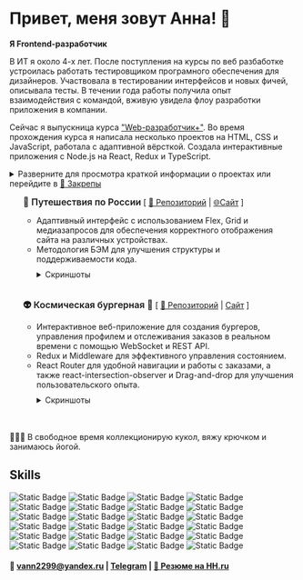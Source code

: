 <!---
<style>
  .highlighted {
    font-size: 16px;
    font-weight: 600;
  }

  .name_project {
    font-size: 14px;
  }

  .screenshot {
    height: 300px;
    border-radius: 10px;
    box-shadow: 0 0 5px;
    margin: 5px;
  }
</style>
--->

# Привет, меня зовут Анна! 🪼

**Я Frontend-разработчик**

В ИТ я около 4-х лет. После поступления на курсы по веб разбаботке устроилась работать тестировщиком програмного обеспечения для дизайнеров. Участвовала в тестировании интерфейсов и новых фичей, описывала тесты. В течении года работы получила опыт взаимодействия с командой, вживую увидела флоу разработки приложения в компании. 

Сейчас я выпускница курса ["Web-разработчик+"](https://practicum.yandex.ru/web-plus/). Во время прохождения курса я написала несколько проектов на HTML, CSS и JavaScript, работала с адаптивной вёрсткой. Создала интерактивные приложения с Node.js на React, Redux и TypeScript.

<details>
  <summary style="cursor: pointer;">
    Разверните для просмотра краткой информации о проектах или перейдите в 
    <a href="https://github.com/ann-wi#:~:text=Pinned,Loading">📌 Закрепы</a>
      <ul style="list-style: none;">
    <li>
      <p style="font-size: 14px;">
        <span style="font-size: 16px; font-weight: 600;">🚋 Путешествия по России</span> [
        <a href="https://github.com/ann-wi/russian-travel"> 📂 Репозиторий</a> 
        | <a href="https://ann-wi.github.io/russian-travel/">🌐Сайт</a> ]
      </p>
      <ul style="padding-bottom: 10px">
        <li>Адаптивный интерфейс с использованием Flex, Grid и медиазапросов для обеспечения корректного отображения сайта на различных устройствах.</li>
        <li>Методология БЭМ для улучшения структуры и поддерживаемости кода.</li>
        <details>
          <summary style="margin: 10px 0; cursor: pointer;">Скриншоты</summary>
          <div style="margin-top: 10px;">
            <img src="screenshots/traveling.png" style="height: 300px; border-radius: 10px; box-shadow: 0 0 5px; margin: 5px;" alt="Хедер, главная картинка и заголовок">
            <img src="screenshots/articles.png" style="height: 300px; border-radius: 10px; box-shadow: 0 0 5px; margin: 5px;" alt="Информационные статьи про памятные места">
            <img src="screenshots/photos.png" style="height: 300px; border-radius: 10px; box-shadow: 0 0 5px; margin: 5px;" alt="Альбом с фото">
          </div>
        </details>
      </ul>
    </li>
    <li>
      <p style="font-size: 14px;">
        <span style="font-size: 16px; font-weight: 600;">👽 Космическая бургерная 🍔</span> [
        <a href="https://github.com/ann-wi/react-burger"> 📂 Репозиторий</a> 
        | <a href="https://ann-wi.github.io/react-burger/">Сайт</a> ]
      </p>
      <ul style="padding-bottom: 10px">
        <li>Интерактивное веб-приложение для создания бургеров, управления профилем и отслеживания заказов в реальном времени с помощью WebSocket и REST API.</li>
        <li>Redux и Middleware для эффективного управления состоянием.</li>
        <li>React Router для удобной навигации и работы с заказами, а также react-intersection-observer и Drag-and-drop для улучшения пользовательского опыта.</li>
        <details>
          <summary style="margin: 10px 0; cursor: pointer;">Скриншоты</summary>
          <div style="margin-top: 10px;">
            <img src="screenshots/feed.png" style="height: 300px; border-radius: 10px; box-shadow: 0 0 5px; margin: 5px;" alt="Лента заказов">
            <img src="screenshots/project-presentation.png" style="height: 300px; border-radius: 10px; box-shadow: 0 0 5px; margin: 5px;" alt="Конструктор бургеров">
          </div>
        </details>      
	    </ul>
    </li>
  </ul>
  </summary>
</details>

🧘🏻‍♀️ В свободное время коллекционирую кукол, вяжу крючком и занимаюсь йогой.

Skills
---
![Static Badge](https://img.shields.io/badge/HTML-%23FFFFFF?style=for-the-badge&logo=html5&logoColor=%23E34F26&color=%23FFFFFF)
![Static Badge](https://img.shields.io/badge/css-%23FFFFFF?style=for-the-badge&logo=css3&logoColor=%231572B6)
![Static Badge](https://img.shields.io/badge/javascript-%23FFFFFF?style=for-the-badge&logo=javascript&logoColor=%23F7DF1E)
![Static Badge](https://img.shields.io/badge/mongodb-%2347A248?style=for-the-badge&logo=mongodb&color=%23FFFFFF)
![Static Badge](https://img.shields.io/badge/postgresql-%234169E1?style=for-the-badge&logo=postgresql&color=%23FFFFFF)
![Static Badge](https://img.shields.io/badge/postman-%23FF6C37?style=for-the-badge&logo=postman&color=%23FFFFFF)
![Static Badge](https://img.shields.io/badge/docker-%232496ED?style=for-the-badge&logo=docker&color=%23FFFFFF)
![Static Badge](https://img.shields.io/badge/typescript-%23FFFFFF?style=for-the-badge&logo=typescript&logoColor=%2361DAFB)
![Static Badge](https://img.shields.io/badge/node.js-%23FFFFFF?style=for-the-badge&logo=node.js&logoColor=%23339933)
![Static Badge](https://img.shields.io/badge/npm-%23FFFFFF?style=for-the-badge&logo=npm&logoColor=%23CB3837)
![Static Badge](https://img.shields.io/badge/yarn-%23FFFFFF?style=for-the-badge&logo=yarn&logoColor=%232C8EBB)
![Static Badge](https://img.shields.io/badge/react-%23FFFFFF?style=for-the-badge&logo=react&logoColor=%2361DAFB&color=%23FFFFFF)
![Static Badge](https://img.shields.io/badge/CRA-%23FFFFFF?style=for-the-badge&logo=createreactapp&logoColor=%2309D3AC)
![Static Badge](https://img.shields.io/badge/react%20router-%23FFFFFF?style=for-the-badge&logo=reactrouter&logoColor=%23CA4245)
![Static Badge](https://img.shields.io/badge/redux-%23FFFFFF?style=for-the-badge&logo=redux&logoColor=%23764ABC)
![Static Badge](https://img.shields.io/badge/css%20modules-%23FFFFFF?style=for-the-badge&logo=cssmodules&logoColor=%23000000)
![Static Badge](https://img.shields.io/badge/sass-%23FFFFFF?style=for-the-badge&logo=sass&logoColor=%23CC6699)
![Static Badge](https://img.shields.io/badge/git-%23FFFFFF?style=for-the-badge&logo=git&logoColor=%23F05032)
![Static Badge](https://img.shields.io/badge/github-%23FFFFFF?style=for-the-badge&logo=github&logoColor=%23181717)
![Static Badge](https://img.shields.io/badge/github%20pages-%23FFFFFF?style=for-the-badge&logo=githubpages&logoColor=%23222222)
![Static Badge](https://img.shields.io/badge/figma-%23FFFFFF?style=for-the-badge&logo=figma&logoColor=%23F24E1E)
![Static Badge](https://img.shields.io/badge/bem-%23FFFFFF?style=for-the-badge&logo=bem&logoColor=%23000000)
![Static Badge](https://img.shields.io/badge/markdown-%23FFFFFF?style=for-the-badge&logo=markdown&logoColor=%23000000)
![Static Badge](https://img.shields.io/badge/trello-%23FFFFFF?style=for-the-badge&logo=trello&logoColor=%230052CC)

#### 📧 vann2299@yandex.ru | [Telegram](https://t.me/yumi_i) | [📄 Резюме на HH.ru](https://hh.ru/resume/8befb3b0ff0d2cab980039ed1f4e5356706365)